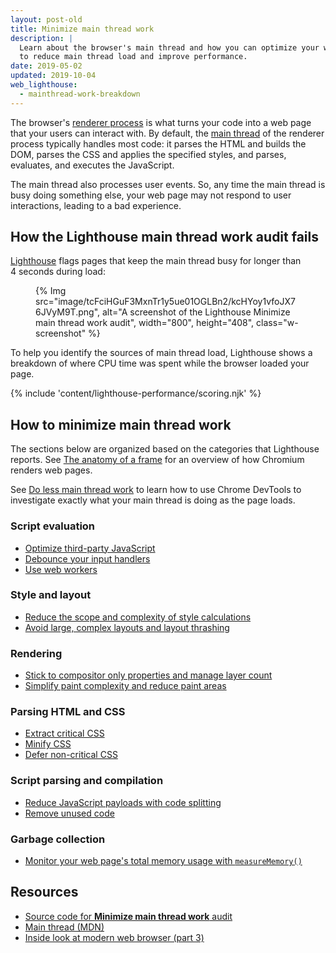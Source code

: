 ```yaml
---
layout: post-old
title: Minimize main thread work
description: |
  Learn about the browser's main thread and how you can optimize your web page
  to reduce main thread load and improve performance.
date: 2019-05-02
updated: 2019-10-04
web_lighthouse:
  - mainthread-work-breakdown
---
```


The browser's [renderer process](https://developers.google.com/web/updates/2018/09/inside-browser-part3)
is what turns your code into a web page that your users can interact with.
By default, the [main thread](https://developer.mozilla.org/docs/Glossary/Main_thread)
of the renderer process typically handles most code:
it parses the HTML and builds the DOM, parses the CSS and applies the specified styles,
and parses, evaluates, and executes the JavaScript.

The main thread also processes user events.
So, any time the main thread is busy doing something else,
your web page may not respond to user interactions,
leading to a bad experience.

## How the Lighthouse main thread work audit fails

[Lighthouse](https://developers.google.com/web/tools/lighthouse/)
flags pages that keep the main thread busy for longer than 4&nbsp;seconds
during load:

<figure class="w-figure">
  {% Img src="image/tcFciHGuF3MxnTr1y5ue01OGLBn2/kcHYoy1vfoJX76JVyM9T.png", alt="A screenshot of the Lighthouse Minimize main thread work audit", width="800", height="408", class="w-screenshot" %}
</figure>

To help you identify the sources of main thread load,
Lighthouse shows a breakdown of where CPU time was spent
while the browser loaded your page.

{% include 'content/lighthouse-performance/scoring.njk' %}

## How to minimize main thread work

The sections below are organized based on the categories that Lighthouse reports.
See [The anatomy of a frame](https://aerotwist.com/blog/the-anatomy-of-a-frame/)
for an overview of how Chromium renders web pages.

See [Do less main thread work](https://developers.google.com/web/tools/chrome-devtools/speed/get-started#main)
to learn how to use Chrome DevTools to investigate exactly what your main thread is doing
as the page loads.

### Script evaluation

* [Optimize third-party JavaScript](/fast/#optimize-your-third-party-resources)
* [Debounce your input handlers](https://developers.google.com/web/fundamentals/performance/rendering/debounce-your-input-handlers)
* [Use web workers](/off-main-thread/)

### Style and layout

* [Reduce the scope and complexity of style calculations](https://developers.google.com/web/fundamentals/performance/rendering/reduce-the-scope-and-complexity-of-style-calculations)
* [Avoid large, complex layouts and layout thrashing](https://developers.google.com/web/fundamentals/performance/rendering/avoid-large-complex-layouts-and-layout-thrashing)

### Rendering

* [Stick to compositor only properties and manage layer count](https://developers.google.com/web/fundamentals/performance/rendering/stick-to-compositor-only-properties-and-manage-layer-count)
* [Simplify paint complexity and reduce paint areas](https://developers.google.com/web/fundamentals/performance/rendering/simplify-paint-complexity-and-reduce-paint-areas)

### Parsing HTML and CSS

* [Extract critical CSS](/extract-critical-css/)
* [Minify CSS](/minify-css/)
* [Defer non-critical CSS](/defer-non-critical-css/)

### Script parsing and compilation

* [Reduce JavaScript payloads with code splitting](/reduce-javascript-payloads-with-code-splitting/)
* [Remove unused code](/remove-unused-code/)

### Garbage collection

* [Monitor your web page's total memory usage with `measureMemory()`](/monitor-total-page-memory-usage/)

## Resources

- [Source code for **Minimize main thread work** audit](https://github.com/GoogleChrome/lighthouse/blob/master/lighthouse-core/audits/mainthread-work-breakdown.js)
- [Main thread (MDN)](https://developer.mozilla.org/docs/Glossary/Main_thread)
- [Inside look at modern web browser (part 3)](https://developers.google.com/web/updates/2018/09/inside-browser-part3)
